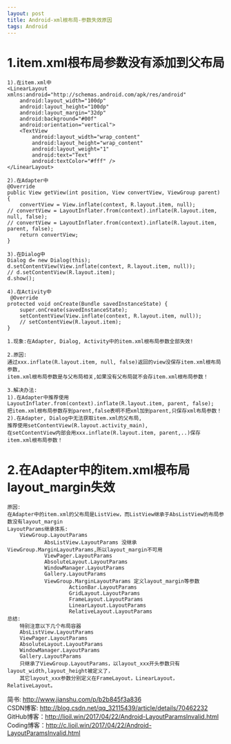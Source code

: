 ```yaml
---
layout: post
title: Android-xml根布局-参数失效原因
tags: Android
---
```


# 1.item.xml根布局参数没有添加到父布局
	
	1).在item.xml中
	<LinearLayout xmlns:android="http://schemas.android.com/apk/res/android"
		android:layout_width="100dp"
		android:layout_height="100dp"
		android:layout_margin="32dp"
		android:background="#00f"
		android:orientation="vertical">
		<TextView
			android:layout_width="wrap_content"
			android:layout_height="wrap_content"
			android:layout_weight="1"
			android:text="Text"
			android:textColor="#fff" />
	</LinearLayout>
		
	2).在Adapter中
	@Override
	public View getView(int position, View convertView, ViewGroup parent) {
		convertView = View.inflate(context, R.layout.item, null);
	// convertView = LayoutInflater.from(context).inflate(R.layout.item, null, false);
	// convertView = LayoutInflater.from(context).inflate(R.layout.item, parent, false);
		return convertView;
	}
	
	3).在Dialog中
	Dialog d= new Dialog(this);	
	d.setContentView(View.inflate(context, R.layout.item, null));
	// d.setContentView(R.layout.item);
	d.show();
	
	4).在Activity中
	 @Override
    protected void onCreate(Bundle savedInstanceState) {
        super.onCreate(savedInstanceState);        
		setContentView(View.inflate(context, R.layout.item, null));
		// setContentView(R.layout.item);
    }
			
	1.现象:在Adapter, Dialog, Activity中的item.xml根布局参数全部失效!  
	
	2.原因:
	通过xxx.inflate(R.layout.item, null, false)返回的view没保存item.xml根布局参数,
	item.xml根布局参数是与父布局相关,如果没有父布局就不会存item.xml根布局参数！
	
	3.解决办法:
	1).在Adapter中推荐使用LayoutInflater.from(context).inflate(R.layout.item, parent, false);
	把item.xml根布局参数存到parent,false表明不把xml加到parent,只保存xml布局参数！
	2).在Adapter, Dialog中无法获取item.xml的父布局,
	推荐使用setContentView(R.layout.activity_main),
	在setContentView内部会用xxx.inflate(R.layout.item, parent,..)保存item.xml根布局参数！
	
# 2.在Adapter中的item.xml根布局layout_margin失效
	
	原因: 
	在Adapter中的item.xml的父布局是ListView，而ListView继承于AbsListView的布局参数没有layout_margin	
	LayoutParams继承体系:
		ViewGroup.LayoutParams
				AbsListView.LayoutParams 没继承ViewGroup.MarginLayoutParams,所以layout_margin不可用
				ViewPager.LayoutParams
				AbsoluteLayout.LayoutParams		
				WindowManager.LayoutParams
				Gallery.LayoutParams
				ViewGroup.MarginLayoutParams 定义layout_margin等参数
						ActionBar.LayoutParams
						GridLayout.LayoutParams
						FrameLayout.LayoutParams
						LinearLayout.LayoutParams		
						RelativeLayout.LayoutParams						
	总结:
		特别注意以下几个布局容器
		AbsListView.LayoutParams
		ViewPager.LayoutParams
		AbsoluteLayout.LayoutParams	
		WindowManager.LayoutParams
		Gallery.LayoutParams
		只继承了ViewGroup.LayoutParams，以layout_xxx开头参数只有layout_width,layout_height被定义了，
		其它layout_xxx参数分别定义在FrameLayout，LinearLayout，RelativeLayout。

简书: http://www.jianshu.com/p/b2b845f3a836   
CSDN博客: http://blog.csdn.net/qq_32115439/article/details/70462232   
GitHub博客：http://lioil.win/2017/04/22/Android-LayoutParamsInvalid.html   
Coding博客：http://c.lioil.win/2017/04/22/Android-LayoutParamsInvalid.html